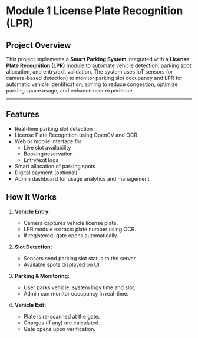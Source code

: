 # Module 1 License Plate Recognition (LPR)

## Project Overview

This project implements a **Smart Parking System** integrated with a **License Plate Recognition (LPR)** module to automate vehicle detection, parking spot allocation, and entry/exit validation. The system uses IoT sensors (or camera-based detection) to monitor parking slot occupancy and LPR for automatic vehicle identification, aiming to reduce congestion, optimize parking space usage, and enhance user experience.

---

## Features

-  Real-time parking slot detection
- License Plate Recognition using OpenCV and OCR
- Web or mobile interface for:
  - Live slot availability
  - Booking/reservation
  - Entry/exit logs
- Smart allocation of parking spots
-  Digital payment (optional)
-  Admin dashboard for usage analytics and management



##  How It Works

1. **Vehicle Entry:**
   - Camera captures vehicle license plate.
   - LPR module extracts plate number using OCR.
   - If registered, gate opens automatically.

2. **Slot Detection:**
   - Sensors send parking slot status to the server.
   - Available spots displayed on UI.

3. **Parking & Monitoring:**
   - User parks vehicle; system logs time and slot.
   - Admin can monitor occupancy in real-time.

4. **Vehicle Exit:**
   - Plate is re-scanned at the gate.
   - Charges (if any) are calculated.
   - Gate opens upon verification.

